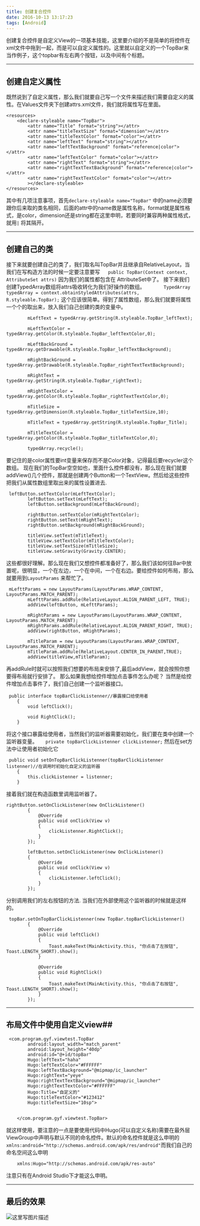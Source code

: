 ```yaml
---
title: 创建复合控件
date: 2016-10-13 13:17:23
tags: [Android]
---
```




创建复合控件是自定义View的一项基本技能，这里要介绍的不是简单的将控件在xml文件中拖到一起，而是可以自定义属性的。这里就以自定义的一个TopBar来当作例子，这个topbar有左右两个按钮，以及中间有个标题。

----------
## 创建自定义属性 ##
既然说到了自定义属性，那么我们就要自己写一个文件来描述我们需要自定义的属性。在Values文件夹下创建attrs.xml文件，我们就将属性写在里面。

```
<resources>
    <declare-styleable name="TopBar">
        <attr name="Title" format="string"></attr>
        <attr name="titleTextSize" format="dimension"></attr>
        <attr name="titleTextColor" format="color"></attr>
        <attr name="leftText" format="string"></attr>
        <attr name="leftTextBackground" format="reference|color"></attr>
        <attr name="leftTextColor" format="color"></attr>
        <attr name="rightText" format="string"></attr>
        <attr name="rightTextTextBackground" format="reference|color"></attr>
        <attr name="rightTextTextColor" format="color"></attr>
        ></declare-styleable>
</resources>
```
其中有几项注意事项，首先`declare-styleable name="TopBar"` 中的name必须要跟你后来取的类名相同，后面的attr中的name救是属性名称，format就是属性格式，是color，dimension还是string都在这里申明，若要同时兼容两种属性格式，就用`|` 将其隔开。

----------
## 创建自己的类 ##
接下来就要创建自己的类了，我们取名叫TopBar并且继承自RelativeLayout，当我们在写构造方法的时候一定要注意要写`    public TopBar(Context context, AttributeSet attrs)
`  因为我们的属性都包含在 AttributeSet中了。
接下来我们创建TypedArray数组将attrs吸收转化为我们好操作的数组。`        TypedArray typedArray = context.obtainStyledAttributes(attrs, R.styleable.TopBar);
` 这个应该很简单。得到了属性数组，那么我们就要将属性一个个的取出来，放入我们自己创建的类的变量中。

```
        mLeftText = typedArray.getString(R.styleable.TopBar_leftText);

        mLeftTextColor = typedArray.getColor(R.styleable.TopBar_leftTextColor,0);

        mLeftBackGround = typedArray.getDrawable(R.styleable.TopBar_leftTextBackground);

        mRightBackGround = typedArray.getDrawable(R.styleable.TopBar_rightTextTextBackground);

        mRightText = typedArray.getString(R.styleable.TopBar_rightText);

        mRightTextColor = typedArray.getColor(R.styleable.TopBar_rightTextTextColor,0);

        mTitleSize = typedArray.getDimension(R.styleable.TopBar_titleTextSize,10);

        mTitleText = typedArray.getString(R.styleable.TopBar_Title);

        mTitleTextColor = typedArray.getColor(R.styleable.TopBar_titleTextColor,0);

        typedArray.recycle();

```
要记住的是color属性要int变量来保存而不是Color对象，记得最后要recycler这个数组。
现在我们的TopBar空空如也，里面什么控件都没有，那么现在我们就要addView()几个控件，那就是创建两个Button和一个TextView。然后给这些控件把我们从属性数组里取出来的属性设置进去.

```
 leftButton.setTextColor(mLeftTextColor);
        leftButton.setText(mLeftText);
        leftButton.setBackground(mLeftBackGround);

        rightButton.setTextColor(mRightTextColor);
        rightButton.setText(mRightText);
        rightButton.setBackground(mRightBackGround);

        titleView.setText(mTitleText);
        titleView.setTextColor(mTitleTextColor);
        titleView.setTextSize(mTitleSize);
        titleView.setGravity(Gravity.CENTER);
```

这些都很好理解。那么现在我们又想控件都准备好了，那么我们该如何往Bar中放置呢，很明显，一个在左边，一个在中间，一个在右边。要给控件如何布局，那么就要用到`LayoutParams` 来帮忙了。

```
 mLefttParams = new LayoutParams(LayoutParams.WRAP_CONTENT, LayoutParams.MATCH_PARENT);
        mLefttParams.addRule(RelativeLayout.ALIGN_PARENT_LEFT, TRUE);
        addView(leftButton, mLefttParams);

        mRightParams = new LayoutParams(LayoutParams.WRAP_CONTENT, LayoutParams.MATCH_PARENT);
        mRightParams.addRule(RelativeLayout.ALIGN_PARENT_RIGHT, TRUE);
        addView(rightButton, mRightParams);

        mTitleParam = new LayoutParams(LayoutParams.WRAP_CONTENT, LayoutParams.MATCH_PARENT);
        mTitleParam.addRule(RelativeLayout.CENTER_IN_PARENT,TRUE);
        addView(titleView,mTitleParam);
```
再addRule时就可以按照我们想要的布局来安排了,最后addView，就会按照你想要得布局就行安排了。
那么如果我想给控件增加点击事件怎么办呢？
当然是给控件增加点击事件了，我们自己创建一个监听器接口。

```
 public interface topBarClickListenner//暴露接口给使用者
    {
        void leftClick();

        void RightClick();
    }
```
将这个接口暴露给使用者，当然我们的监听器需要初始化，我们要在类中创建一个监听器变量。`    private topBarClickListenner clickListenner;
`
然后在set方法中让使用者初始化它

```
 public void setOnTopBarClickListenner(topBarClickListenner listenner)//在调用时初始化自定义的监听器
    {
        this.clickListenner = listenner;
    }
```
接着我们就在构造函数里调用监听器了。

```
rightButton.setOnClickListener(new OnClickListener()
        {
            @Override
            public void onClick(View v)
            {
                clickListenner.RightClick();
            }
        });

        leftButton.setOnClickListener(new OnClickListener()
        {
            @Override
            public void onClick(View v)
            {
                clickListenner.leftClick();
            }
        });
```
分别调用我们的左右按钮的方法.
当我们在外部使用这个监听器的时候就是这样的。

```
 topBar.setOnTopBarClickListenner(new TopBar.topBarClickListenner()
        {
            @Override
            public void leftClick()
            {
                Toast.makeText(MainActivity.this, "你点击了左按钮", Toast.LENGTH_SHORT).show();
            }

            @Override
            public void RightClick()
            {
                Toast.makeText(MainActivity.this, "你点击了右按钮", Toast.LENGTH_SHORT).show();
            }
        });
```

----------
## 布局文件中使用自定义view##

```
 <com.program.gyf.viewtest.TopBar
        android:layout_width="match_parent"
        android:layout_height="40dp"
        android:id="@+id/topBar"
        Hugo:leftText="haha"
        Hugo:leftTextColor="#FFFFFF"
        Hugo:leftTextBackground="@mipmap/ic_launcher"
        Hugo:rightText="yeye"
        Hugo:rightTextTextBackground="@mipmap/ic_launcher"
        Hugo:rightTextTextColor="#FFFFFF"
        Hugo:Title="自定义的"
        Hugo:titleTextColor="#123412"
        Hugo:titleTextSize="10sp">


    </com.program.gyf.viewtest.TopBar>
```
就这样使用，要注意的一点是要使用代码中Hugo(可以自定义名称)需要在最外层ViewGroup中声明与默认不同的命名控件。默认的命名控件就是这么申明的`    xmlns:android="http://schemas.android.com/apk/res/android"
`而我们自己的命名空间这么申明 

```
    xmlns:Hugo="http://schemas.android.com/apk/res-auto"

```
注意只有在Android Studio下才能这么申明。

----------
## 最后的效果 ##
![这里写图片描述](http://img.blog.csdn.net/20161013194807011)

